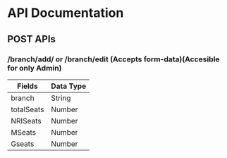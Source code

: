 # API Documentation
## POST APIs
### /branch/add/ or /branch/edit (Accepts form-data)(Accesible for only Admin)

|Fields		|Data Type	|
|-----------|-----------|
|branch     |String     |
|totalSeats |Number     |
|NRISeats   |Number     |
|MSeats     |Number     |
|Gseats     |Number     |




